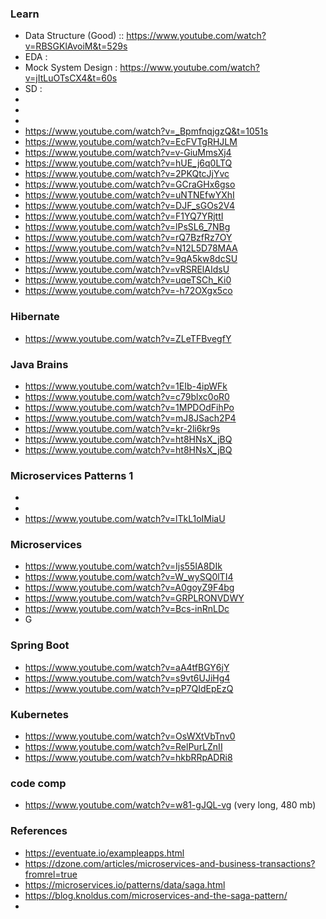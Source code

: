 ### Learn  
- Data Structure (Good) :: https://www.youtube.com/watch?v=RBSGKlAvoiM&t=529s
- EDA : 
- Mock System Design : https://www.youtube.com/watch?v=jItLuOTsCX4&t=60s
- SD : 
- 
- 
- 
- https://www.youtube.com/watch?v=_BpmfnqjgzQ&t=1051s
- https://www.youtube.com/watch?v=EcFVTgRHJLM
- https://www.youtube.com/watch?v=v-GiuMmsXj4
- https://www.youtube.com/watch?v=hUE_j6q0LTQ
- https://www.youtube.com/watch?v=2PKQtcJjYvc
- https://www.youtube.com/watch?v=GCraGHx6gso
- https://www.youtube.com/watch?v=uNTNEfwYXhI
- https://www.youtube.com/watch?v=DJF_sGOs2V4
- https://www.youtube.com/watch?v=F1YQ7YRjttI
- https://www.youtube.com/watch?v=lPsSL6_7NBg
- https://www.youtube.com/watch?v=rQ7BzfRz7OY
- https://www.youtube.com/watch?v=N12L5D78MAA
- https://www.youtube.com/watch?v=9qA5kw8dcSU
- https://www.youtube.com/watch?v=vRSRElAIdsU
- https://www.youtube.com/watch?v=uqeTSCh_Ki0
- https://www.youtube.com/watch?v=-h72OXgx5co
### Hibernate 
- https://www.youtube.com/watch?v=ZLeTFBvegfY
### Java Brains
- https://www.youtube.com/watch?v=1EIb-4ipWFk
- https://www.youtube.com/watch?v=c79blxc0oR0
- https://www.youtube.com/watch?v=1MPDOdFihPo
- https://www.youtube.com/watch?v=mJ8JSach2P4
- https://www.youtube.com/watch?v=kr-2li6kr9s
- https://www.youtube.com/watch?v=ht8HNsX_jBQ
- https://www.youtube.com/watch?v=ht8HNsX_jBQ
### Microservices Patterns 1
- 
- 
- https://www.youtube.com/watch?v=lTkL1oIMiaU
### Microservices 
- https://www.youtube.com/watch?v=Ijs55IA8DIk
- https://www.youtube.com/watch?v=W_wySQ0lTI4
- https://www.youtube.com/watch?v=A0goyZ9F4bg
- https://www.youtube.com/watch?v=GRPLRONVDWY
- https://www.youtube.com/watch?v=Bcs-inRnLDc
-  G 
### Spring Boot 
- https://www.youtube.com/watch?v=aA4tfBGY6jY
- https://www.youtube.com/watch?v=s9vt6UJiHg4
- https://www.youtube.com/watch?v=pP7QIdEpEzQ
### Kubernetes 
- https://www.youtube.com/watch?v=OsWXtVbTnv0
- https://www.youtube.com/watch?v=RelPurLZnII
- https://www.youtube.com/watch?v=hkbRRpADRi8
### code comp
- https://www.youtube.com/watch?v=w81-gJQL-vg (very long, 480 mb) 

### References 
- https://eventuate.io/exampleapps.html
- https://dzone.com/articles/microservices-and-business-transactions?fromrel=true
- https://microservices.io/patterns/data/saga.html
- https://blog.knoldus.com/microservices-and-the-saga-pattern/
- 	
